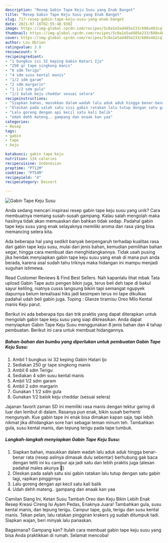 ```yaml
---
description: "Resep Gabin Tape Keju Susu yang Enak Banget"
title: "Resep Gabin Tape Keju Susu yang Enak Banget"
slug: 717-resep-gabin-tape-keju-susu-yang-enak-banget
date: 2021-07-16T02:55:48.930Z
image: https://img-global.cpcdn.com/recipes/5c0a1e5ad485e233/680x482cq70/gabin-tape-keju-susu-foto-resep-utama.jpg
thumbnail: https://img-global.cpcdn.com/recipes/5c0a1e5ad485e233/680x482cq70/gabin-tape-keju-susu-foto-resep-utama.jpg
cover: https://img-global.cpcdn.com/recipes/5c0a1e5ad485e233/680x482cq70/gabin-tape-keju-susu-foto-resep-utama.jpg
author: Lou Obrien
ratingvalue: 3.8
reviewcount: 9
recipeingredient:
- "1 bungkus isi 32 keping Gabin Hatari Ijo"
- "250 gr tape singkong manis"
- "6 sdm Terigu"
- "4 sdm susu kental manis"
- "1/2 sdm garam"
- "2 sdm margarin"
- "1 1/2 sdm gula"
- "1/2 balok keju cheddar sesuai selera"
recipeinstructions:
- "Siapkan bahan, masukkan dalam wadah lalu aduk aduk hingga benar-benar rata (resep aslinya dimasak dulu sebentar) berhubung gak baca dengan teliti ini ku campur aja jadi satu dan lebih praktis juga (alesan padahal males akunya 🤣)"
- "Oleskan pada salah satu sisi gabin ratakan lalu tutup dengan satu gabin lagi, rapikan pinggirnya"
- "Lalu goreng dengan api kecil satu kali balik"
- "Udah dehh mateng.. gampang dan enaak kan yaa"
categories:
- Resep
tags:
- gabin
- tape
- keju

katakunci: gabin tape keju 
nutrition: 134 calories
recipecuisine: Indonesian
preptime: "PT12M"
cooktime: "PT54M"
recipeyield: "4"
recipecategory: Dessert

---
```



![Gabin Tape Keju Susu](https://img-global.cpcdn.com/recipes/5c0a1e5ad485e233/680x482cq70/gabin-tape-keju-susu-foto-resep-utama.jpg)

Anda sedang mencari inspirasi resep gabin tape keju susu yang unik? Cara membuatnya memang susah-susah gampang. Kalau salah mengolah maka hasilnya tidak akan memuaskan dan bahkan tidak sedap. Padahal gabin tape keju susu yang enak selayaknya memiliki aroma dan rasa yang bisa memancing selera kita.

Ada beberapa hal yang sedikit banyak berpengaruh terhadap kualitas rasa dari gabin tape keju susu, mulai dari jenis bahan, kemudian pemilihan bahan segar, hingga cara membuat dan menghidangkannya. Tidak usah pusing jika hendak menyiapkan gabin tape keju susu yang enak di mana pun anda berada, karena asal sudah tahu triknya maka hidangan ini mampu menjadi suguhan istimewa.

Read Customer Reviews &amp; Find Best Sellers. Nah kapanlalu lihat mbak Tata upload Gabin Tape auto pengen bikin juga, terus beli deh tape di bakul sayur keliling, niatnya cusss langsung bikiin tapi semangat ngupyek dapurnya belum terealisasi hiks jadi kesimpen terus ini tape dikulkas padahal udah beli gabin juga. Toping : Glanze tiramisu Oreo Milo Kental manis Keju parut.


Berikut ini ada beberapa tips dan trik praktis yang dapat diterapkan untuk mengolah gabin tape keju susu yang siap dikreasikan. Anda dapat menyiapkan Gabin Tape Keju Susu menggunakan 8 jenis bahan dan 4 tahap pembuatan. Berikut ini cara untuk membuat hidangannya.

<!--inarticleads1-->

##### Bahan-bahan dan bumbu yang diperlukan untuk pembuatan Gabin Tape Keju Susu:

1. Ambil 1 bungkus isi 32 keping Gabin Hatari Ijo
1. Sediakan 250 gr tape singkong manis
1. Ambil 6 sdm Terigu
1. Sediakan 4 sdm susu kental manis
1. Ambil 1/2 sdm garam
1. Ambil 2 sdm margarin
1. Gunakan 1 1/2 sdm gula
1. Gunakan 1/2 balok keju cheddar (sesuai selera)


Jajanan favorit zaman SD ini memiliki rasa manis dengan tektur garing di luar dan lembut di dalam. Rasanya pun enak, bikin susah berhenti mengunyah. Kue gabin tape ini enak bisa dimakan kapan saja, tapi lebih nikmat jika dihidangkan sore hari sebagai teman minum teh. Tambahkan gula, susu kental manis, dan tepung terigu pada tape tumbuk. 

<!--inarticleads2-->

##### Langkah-langkah menyiapkan Gabin Tape Keju Susu:

1. Siapkan bahan, masukkan dalam wadah lalu aduk aduk hingga benar-benar rata (resep aslinya dimasak dulu sebentar) berhubung gak baca dengan teliti ini ku campur aja jadi satu dan lebih praktis juga (alesan padahal males akunya 🤣)
1. Oleskan pada salah satu sisi gabin ratakan lalu tutup dengan satu gabin lagi, rapikan pinggirnya
1. Lalu goreng dengan api kecil satu kali balik
1. Udah dehh mateng.. gampang dan enaak kan yaa


Camilan Siang Ini, Ketan Susu Tambah Oreo dan Keju Bikin Lebih Enak Resep Kreasi Cireng Isi Ayam Pedas, Enaknya Juara! Tambahkan gula, susu kental manis, dan tepung terigu. Campur tape, gula, terigu dan susu kental manis. Tekan pelan, lalu ratakan pinggiran krakers yg sudah ditumpuk tadi. Siapkan wajan, beri minyak lalu panaskan. 

Bagaimana? Gampang kan? Itulah cara membuat gabin tape keju susu yang bisa Anda praktikkan di rumah. Selamat mencoba!
